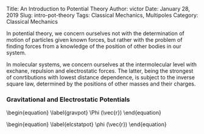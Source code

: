 Title: An Introduction to Potential Theory
Author: victor
Date: January 28, 2019
Slug: intro-pot-theory
Tags: Classical Mechanics, Multipoles
Category: Classical Mechanics

In potential theory, we concern ourselves not with the determination of motion of particles given
known forces, but rather with the problem of finding forces from a knowledge of the position of 
other bodies in our system.

In molecular systems, we concern ourselves at the intermolecular level with exchane, repulsion and
electrostatic forces. The latter, being the strongest of conrtibutions with lowest distance
dependence, is subject to the inverse square law, determined by the positions of other masses and 
their charges.

### Gravitational and Electrostatic Potentials

\begin{equation}
    \label{gravpot}
    \Phi (\vec{r})
\end{equation}

\begin{equation}
    \label{elcstatpot}
    \phi (\vec{r})
\end{equation}

